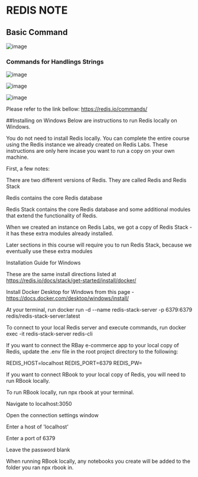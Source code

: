 # REDIS NOTE

## Basic Command
![image](https://user-images.githubusercontent.com/71063877/220327920-738dc46b-442a-41f6-8543-30344981efc2.png)

### Commands for Handlings Strings
![image](https://user-images.githubusercontent.com/71063877/220328641-d3a25a05-23e3-43fb-89f9-eb2b6d9da460.png)

![image](https://user-images.githubusercontent.com/71063877/220328763-988af1ca-e08c-4138-a232-1cd70b2a0b99.png)

![image](https://user-images.githubusercontent.com/71063877/220328845-c624c47d-cc42-4b47-b00f-933581b1336c.png)

Please refer to the link bellow:
https://redis.io/commands/


##Installing on Windows
Below are instructions to run Redis locally on Windows.

You do not need to install Redis locally. You can complete the entire course using the Redis instance we already created on Redis Labs.  These instructions are only here incase you want to run a copy on your own machine.



First, a few notes:

There are two different versions of Redis.  They are called Redis and Redis Stack

Redis contains the core Redis database

Redis Stack contains the core Redis database and some additional modules that extend the functionality of Redis.

When we created an instance on Redis Labs, we got a copy of Redis Stack - it has these extra modules already installed.

Later sections in this course will require you to run Redis Stack, because we eventually use these extra modules

Installation Guide for Windows

These are the same install directions listed at https://redis.io/docs/stack/get-started/install/docker/



Install Docker Desktop for Windows from this page - https://docs.docker.com/desktop/windows/install/

At your terminal, run docker run -d --name redis-stack-server -p 6379:6379 redis/redis-stack-server:latest

To connect to your local Redis server and execute commands, run docker exec -it redis-stack-server redis-cli



If you want to connect the RBay e-commerce app to your local copy of Redis, update the .env file in the root project directory to the following:

REDIS_HOST=localhost
REDIS_PORT=6379
REDIS_PW=


If you want to connect RBook to your local copy of Redis, you will need to run RBook locally. 

To run RBook locally, run npx rbook at your terminal.

Navigate to localhost:3050

Open the connection settings window

Enter a host of 'localhost'

Enter a port of 6379

Leave the password blank

When running RBook locally, any notebooks you create will be added to the folder you ran npx rbook in.
